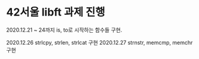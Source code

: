 <h1> 42서울 libft 과제 진행</h1>

2020.12.21 ~ 24까지 is, to로 시작하는 함수들 구현.

2020.12.26 strlcpy, strlen, strlcat 구현
2020.12.27 strnstr, memcmp, memchr 구현
